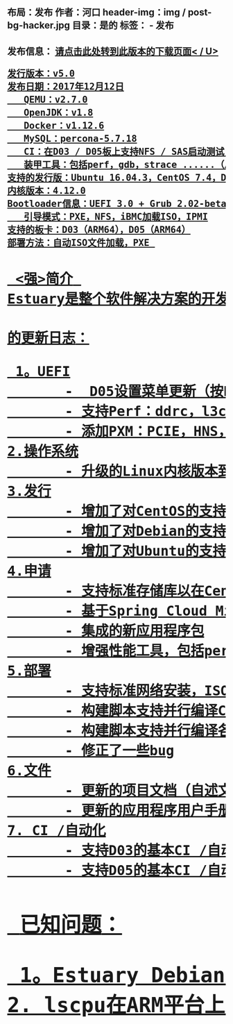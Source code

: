 布局：发布
作者：河口
header-img：img / post-bg-hacker.jpg
目录：是的
标签：
    - 发布
---

<h2> <strong>发布信息：</ strong> </ h2>
<a href="https://open-estuary.github.io/2015/11/16/binary-download/" target="_blank"> <u>请点击此处转到此版本的下载页面< / U> </A>
<pre>发行版本：v5.0
发布日期：2017年12月12日
   QEMU：v2.7.0
   OpenJDK：v1.8
   Docker：v1.12.6
   MySQL：percona-5.7.18
   CI：在D03 / D05板上支持NFS / SAS启动测试 - 操作系统是Ubuntu还是CentOS？
   装甲工具：包括perf，gdb，strace ......（总共超过40个工具用于系统调试\分析\诊断？
支持的发行版：Ubuntu 16.04.3，CentOS 7.4，Debian 8.9，mini-rootfs 1.1
内核版本：4.12.0
Bootloader信息：UEFI 3.0 + Grub 2.02-beta3
   引导模式：PXE，NFS，iBMC加载ISO，IPMI
支持的板卡：D03（ARM64），D05（ARM64）
部署方法：自动ISO文件加载，PXE </ pre>
<H2> <强>简介</强> </ H2>
Estuary是整个软件解决方案的开发版本，其目标是ICT市场。这是一个长期的解决方案，专注于高级组件的组合。预计最早将重新基于顶级内核/分发版本/应用程序。
<H2>的<strong>更新日志</强>：</ H2>
<PRE> 1。UEFI
       -  D05设置菜单更新（按F2进入菜单）
       - 支持Perf：ddrc，l3c，nm，pmu
       - 添加PXM：PCIE，HNS，SAS
2.操作系统
       - 升级的Linux内核版本到v4.12.0
3.发行
       - 增加了对CentOS的支持
       - 增加了对Debian的支持
       - 增加了对Ubuntu的支持
4.申请
       - 支持标准存储库以在CentOS和Ubuntu平台上安装软件包
       - 基于Spring Cloud Micro-Service的集成电子商务解决方案
       - 集成的新应用程序包
       - 增强性能工具，包括perf，bcc等
5.部署
       - 支持标准网络安装，ISO安装，并与原始NFS部署兼容
       - 构建脚本支持并行编译CentOS，Ubuntu，Debian和通用模块
       - 构建脚本支持并行编译各种分发内核包
       - 修正了一些bug
6.文件
       - 更新的项目文档（自述文件，Grub等）
       - 更新的应用程序用户手册（Redis，PostgreSQL，MySQL，MongoDB等）
7. CI /自动化
       - 支持D03的基本CI /自动化（构建，NFS /硬盘部署，一些测试）
       - 支持D05的基本CI /自动化（构建，NFS /硬盘部署，某些测试）</ pre>
<h2> <b>已知问题</ b>：</ h2>
<PRE> 1。Estuary Debian系统无法配置和检查TSO
2. lscpu在ARM平台上显示不准确的信息</ pre>
